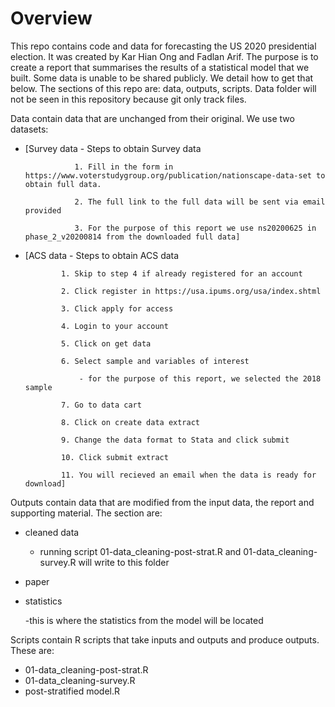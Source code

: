 # Overview

This repo contains code and data for forecasting the US 2020 presidential election. It was created by Kar Hian Ong and Fadlan Arif. The purpose is to create a report that summarises the results of a statistical model that we built. Some data is unable to be shared publicly. We detail how to get that below. The sections of this repo are: data, outputs, scripts. Data folder will not be seen in this repository because git only track files. 

Data contain data that are unchanged from their original. We use two datasets: 

- [Survey data  - Steps to obtain Survey data

                 1. Fill in the form in https://www.voterstudygroup.org/publication/nationscape-data-set to obtain full data.

                 2. The full link to the full data will be sent via email provided
                 
                 3. For the purpose of this report we use ns20200625 in phase_2_v20200814 from the downloaded full data]

- [ACS data  - Steps to obtain ACS data 

              1. Skip to step 4 if already registered for an account

              2. Click register in https://usa.ipums.org/usa/index.shtml
              
              3. Click apply for access
              
              4. Login to your account
              
              5. Click on get data
              
              6. Select sample and variables of interest
              
                  - for the purpose of this report, we selected the 2018 sample 
                  
              7. Go to data cart
              
              8. Click on create data extract
              
              9. Change the data format to Stata and click submit
              
              10. Click submit extract
              
              11. You will recieved an email when the data is ready for download]

Outputs contain data that are modified from the input data, the report and supporting material. The section are: 

- cleaned data

  - running script 01-data_cleaning-post-strat.R and 01-data_cleaning-survey.R will write to this folder 
  
- paper
- statistics
  
  -this is where the statistics from the model will be located

Scripts contain R scripts that take inputs and outputs and produce outputs. These are:

- 01-data_cleaning-post-strat.R
- 01-data_cleaning-survey.R
- post-stratified model.R




